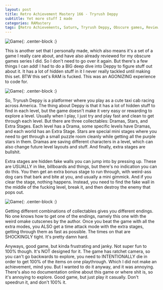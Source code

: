 ```yaml
---
layout: post
title: Retro Achievement Mastery 166 - Tryrush Deppy 
subtitle: Yet more stuff I made
categories: RAMastery
tags: [Retro Achievements, Saturn, Tryrush Deppy, Obscure games, Reviews]
---
```



![Game](https://imgur.com/sBKoZTA.png){: .center-block :}
 
This is another set that I personally made, which also means it's a set of a game I really care about, and have also already reviewed for my obscure games series I did. So I don't need to go over it again. But there's a few things I can add! I had to do a BIG deep dive into Deppy to figure stuff out about it. It has a lot of hidden stuff in it I never really tackled until making this set. BTW this set's RAM is fucked. This was an AGONIZING experience to code for.

![Game](https://imgur.com/dCWvwsX.png){: .center-block :}

So, Tryrush Deppy is a platformer where you play as a cute taxi cab racing across America. The thing about Deppy is that it has a lot of hidden stuff to find in each level, but the game doesn't make it very easy or rewarding to explore a level. Usually when I play, I just try and play fast and clean to get through each level. But there are three collectables: Dramas, Stars, and Extra Stages. Each level has a Drama, some specific levels have Dramas, and each world has an Extra Stage. Stars are special mini stages where you need to get through a small puzzle room cleanly while getting all the purple stars in them. Dramas are saving different characters in a level, which can also change future level layouts and stuff. And finally, extra stages are bullshit.

Extra stages are hidden fake walls you can jump into by pressing up. These are USUALLY in like, billboards and things, but there's no indication you can do this. You then get an extra bonus stage to run through, with weird-ass dog cars that bark and bite at you, and usually a mini gimmick. And if you clear the stage, nothing happens. Instead, you need to find the fake wall in the middle of the fucking level, break it, and then destroy the enemy that pops out.

![Game](https://imgur.com/jLtfWDi.png){: .center-block :}

Getting different combinations of collectables gives you different endings. No one knows how to get one of the endings, namely this one with the weird omake cutscenes by the author. Once you beat the game with all the extra modes, you ALSO get a time attack mode with the extra stages, getting through them as fast as possible. The times on that are SHOCKINGLY tight. It's pretty damn hard.

Anyways, good game, but kinda frustrating and janky. Not super fun to 100% though. It's NOT designed for it. The game has ratchet camera, so you can't go backwards to explore, you need to INTENTIONALLY die in order to get 100% of the items on one playthrough. Which I did not make an achievement, mind you. But I wanted to do it anyway, and it was annoying. There's also no documentation online about this game or where shit is, so it's annoying to explore. Good game, but just play it casually. Don't speedrun it, and don't 100% it.